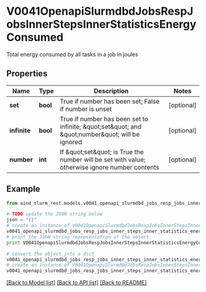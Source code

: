 # V0041OpenapiSlurmdbdJobsRespJobsInnerStepsInnerStatisticsEnergyConsumed

Total energy consumed by all tasks in a job in joules

## Properties

Name | Type | Description | Notes
------------ | ------------- | ------------- | -------------
**set** | **bool** | True if number has been set; False if number is unset | [optional] 
**infinite** | **bool** | True if number has been set to infinite; \&quot;set\&quot; and \&quot;number\&quot; will be ignored | [optional] 
**number** | **int** | If \&quot;set\&quot; is True the number will be set with value; otherwise ignore number contents | [optional] 

## Example

```python
from aind_slurm_rest.models.v0041_openapi_slurmdbd_jobs_resp_jobs_inner_steps_inner_statistics_energy_consumed import V0041OpenapiSlurmdbdJobsRespJobsInnerStepsInnerStatisticsEnergyConsumed

# TODO update the JSON string below
json = "{}"
# create an instance of V0041OpenapiSlurmdbdJobsRespJobsInnerStepsInnerStatisticsEnergyConsumed from a JSON string
v0041_openapi_slurmdbd_jobs_resp_jobs_inner_steps_inner_statistics_energy_consumed_instance = V0041OpenapiSlurmdbdJobsRespJobsInnerStepsInnerStatisticsEnergyConsumed.from_json(json)
# print the JSON string representation of the object
print V0041OpenapiSlurmdbdJobsRespJobsInnerStepsInnerStatisticsEnergyConsumed.to_json()

# convert the object into a dict
v0041_openapi_slurmdbd_jobs_resp_jobs_inner_steps_inner_statistics_energy_consumed_dict = v0041_openapi_slurmdbd_jobs_resp_jobs_inner_steps_inner_statistics_energy_consumed_instance.to_dict()
# create an instance of V0041OpenapiSlurmdbdJobsRespJobsInnerStepsInnerStatisticsEnergyConsumed from a dict
v0041_openapi_slurmdbd_jobs_resp_jobs_inner_steps_inner_statistics_energy_consumed_form_dict = v0041_openapi_slurmdbd_jobs_resp_jobs_inner_steps_inner_statistics_energy_consumed.from_dict(v0041_openapi_slurmdbd_jobs_resp_jobs_inner_steps_inner_statistics_energy_consumed_dict)
```
[[Back to Model list]](../README.md#documentation-for-models) [[Back to API list]](../README.md#documentation-for-api-endpoints) [[Back to README]](../README.md)


